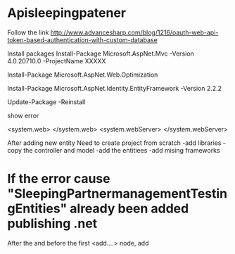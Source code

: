# Apisleepingpatener

Follow the link
http://www.advancesharp.com/blog/1216/oauth-web-api-token-based-authentication-with-custom-database

Install packages
Install-Package Microsoft.AspNet.Mvc -Version 4.0.20710.0 -ProjectName XXXXX

Install-Package Microsoft.AspNet.Web.Optimization

Install-Package Microsoft.AspNet.Identity.EntityFramework -Version 2.2.2

Update-Package -Reinstall


show error

<system.web>
    <customErrors mode="Off"/>
</system.web>
<system.webServer>
    <httpErrors errorMode="Detailed" />
</system.webServer>

After adding new entity
Need to create project from scratch
-add libraries
-copy the controller and model 
-add the entitiees
-add mising frameworks

# If the error cause "SleepingPartnermanagementTestingEntities" already been added publishing .net
After the <connectionString> and before the first <add....> node, add <clear/>
